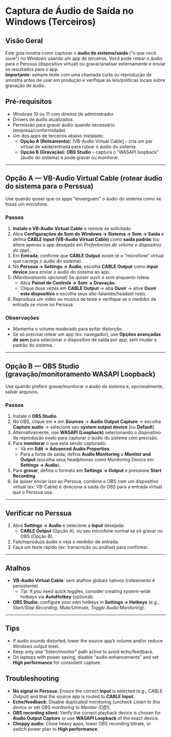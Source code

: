 # Captura de Áudio de Saída no Windows (Terceiros)

## Visão Geral
Este guia mostra como capturar o **áudio do sistema/saída** ("o que você ouve") no Windows usando um app de terceiros. Você pode rotear o áudio para o Perssua (dispositivo virtual) ou gravar/analisar externamente e enviar os resultados para o app.  
**Importante:** sempre teste com uma chamada curta ou reprodução de amostra antes de usar em produção e verifique as leis/políticas locais sobre gravação de áudio.

## Pré-requisitos
- Windows 10 ou 11 com direitos de administrador.
- Drivers de áudio atualizados.
- Permissão para gravar áudio quando necessário (empresa/conformidade).
- Um dos apps de terceiros abaixo instalado:
  - **Opção A (Roteamento):** [VB-Audio Virtual Cable] – cria um par virtual de saída/entrada para rotear o áudio do sistema.
  - **Opção B (Gravação):** **OBS Studio** – captura o “WASAPI loopback” (áudio do sistema) e pode gravar ou monitorar.

---

## Opção A — VB-Audio Virtual Cable (rotear áudio do sistema para o Perssua)
Use quando quiser que os apps "enxerguem" o áudio do sistema como se fosse um microfone.

### Passos
1. **Instale o VB-Audio Virtual Cable** e reinicie se solicitado.
2. Abra **Configurações de Som do Windows → Sistema → Som → Saída** e defina **CABLE Input (VB-Audio Virtual Cable)** como **saída padrão** (ou altere apenas o app desejado em *Preferências de volume e dispositivo do app*).
3. Em **Entrada**, confirme que **CABLE Output** existe (é o “microfone” virtual que carrega o áudio do sistema).
4. No **Perssua → Settings → Audio**, escolha **CABLE Output** como **input device** para enviar o áudio do sistema ao app.
5. *(Monitoramento opcional)* Se quiser ouvir o som enquanto roteia:
   - Abra **Painel de Controle → Som → Gravação**.
   - Clique duas vezes em **CABLE Output** → aba **Ouvir** → ative **Ouvir este dispositivo** e escolha seus alto-falantes/headset reais.
6. Reproduza um vídeo ou música de teste e verifique se o medidor de entrada se move no Perssua.

### Observações
- Mantenha o volume moderado para evitar distorção.
- Se só precisar rotear um app (ex: navegador), use **Opções avançadas de som** para selecionar o dispositivo de saída por app, sem mudar o padrão do sistema.

---

## Opção B — OBS Studio (gravação/monitoramento WASAPI Loopback)
Use quando preferir gravar/monitorar o áudio do sistema e, opcionalmente, salvar arquivos.

### Passos
1. Instale o **OBS Studio**.
2. No OBS, clique em **+** em **Sources** → **Audio Output Capture** → escolha **Capture audio** → selecione seu **system output device** (ou **Default**).
3. Alternativamente, use **WASAPI (Loopback)** selecionando o dispositivo de reprodução exato para capturar o áudio do sistema com precisão.
4. Para **monitorar** o que está sendo capturado:  
   - Vá em **Edit → Advanced Audio Properties**.  
   - Para a fonte de saída, defina **Audio Monitoring = Monitor and Output** (escolha seus headphones como Monitoring Device em **Settings → Audio**).
5. Para **gravar**, defina o formato em **Settings → Output** e pressione **Start Recording**.
6. Se quiser enviar isso ao Perssua, combine o OBS com um dispositivo virtual (ex: VB-Cable) e direcione a saída do OBS para a entrada virtual que o Perssua usa.

---

## Verificar no Perssua
1. Abra **Settings → Audio** e selecione a **Input** desejada:
   - **CABLE Output** (Opção A), ou seu microfone normal se só gravar no OBS (Opção B).
2. Fale/reproduza áudio e veja o medidor de entrada.
3. Faça um teste rápido (ex: transcrição ou análise) para confirmar.

---

## Atalhos
- **VB-Audio Virtual Cable:** sem atalhos globais nativos (roteamento é persistente).  
  - *Tip:* If you need quick toggles, consider creating system-wide hotkeys via **AutoHotkey** (optional).
- **OBS Studio:** configure your own hotkeys in **Settings → Hotkeys** (e.g., *Start/Stop Recording*, *Mute/Unmute*, *Toggle Audio Monitoring*).
---

## Tips
- If audio sounds distorted, lower the source app’s volume and/or reduce Windows output level.
- Keep only one “listen/monitor” path active to avoid echo/feedback.
- On laptops with power saving, disable “audio enhancements” and set **High performance** for consistent capture.

## Troubleshooting
- **No signal in Perssua:** Ensure the correct **Input** is selected (e.g., *CABLE Output*) and that the source app is routed to **CABLE Input**.
- **Echo/feedback:** Disable duplicated monitoring (uncheck *Listen to this device* or set OBS monitoring to *Monitor (Off)*).
- **OBS recording silent:** Verify the correct playback device is chosen for **Audio Output Capture** or use **WASAPI Loopback** of the exact device.
- **Choppy audio:** Close heavy apps, lower OBS recording bitrate, or switch power plan to **High performance**.